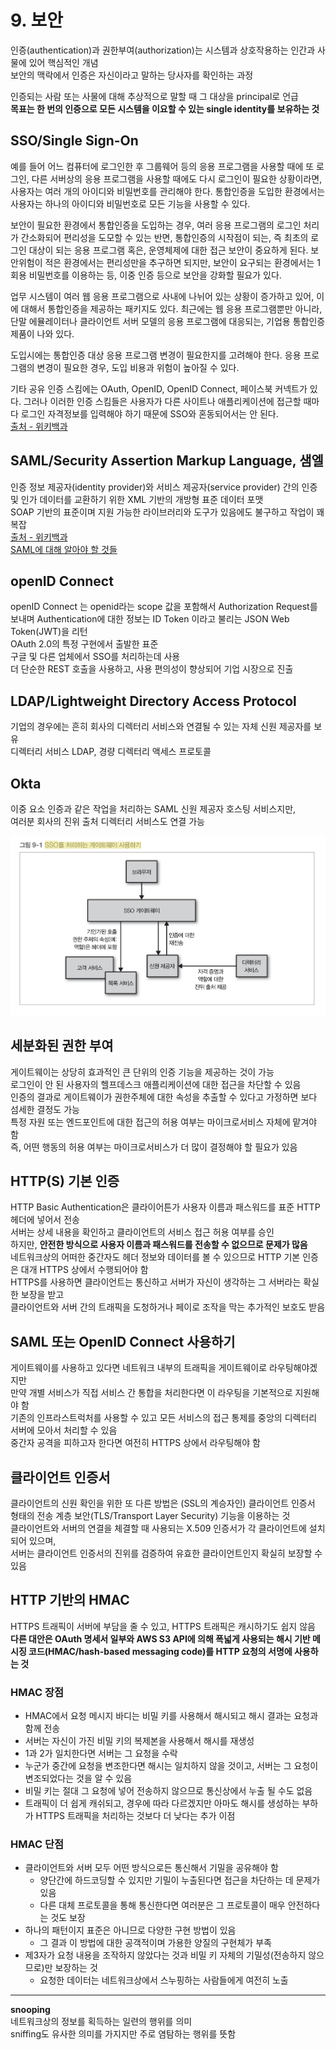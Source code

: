 # 9. 보안   

인증(authentication)과 권한부여(authorization)는 시스템과 상호작용하는 인간과 사물에 있어 핵심적인 개념  
보안의 맥락에서 인증은 자신이라고 말하는 당사자를 확인하는 과정  

인증되는 사람 또는 사물에 대해 추상적으로 말할 때 그 대상을 principal로 언급  
**목표는 한 번의 인증으로 모든 시스템을 이요할 수 있는 single identity를 보유하는 것**  

## SSO/Single Sign-On  
예를 들어 어느 컴퓨터에 로그인한 후 그룹웨어 등의 응용 프로그램을 사용할 때에 또 로그인, 다른 서버상의 응용 프로그램을 사용할 때에도 다시 로그인이 필요한 상황이라면, 사용자는 여러 개의 아이디와 비밀번호를 관리해야 한다. 통합인증을 도입한 환경에서는 사용자는 하나의 아이디와 비밀번호로 모든 기능을 사용할 수 있다.  

보안이 필요한 환경에서 통합인증을 도입하는 경우, 여러 응용 프로그램의 로그인 처리가 간소화되어 편리성을 도모할 수 있는 반면, 통합인증의 시작점이 되는, 즉 최초의 로그인 대상이 되는 응용 프로그램 혹은, 운영체제에 대한 접근 보안이 중요하게 된다. 보안위험이 적은 환경에서는 편리성만을 추구하면 되지만, 보안이 요구되는 환경에서는 1회용 비밀번호를 이용하는 등, 이중 인증 등으로 보안을 강화할 필요가 있다.   

업무 시스템이 여러 웹 응용 프로그램으로 사내에 나뉘어 있는 상황이 증가하고 있어, 이에 대해서 통합인증을 제공하는 패키지도 있다. 최근에는 웹 응용 프로그램뿐만 아니라, 단말 에뮬레이터나 클라이언트 서버 모델의 응용 프로그램에 대응되는, 기업용 통합인증 제품이 나와 있다.  

도입시에는 통합인증 대상 응용 프로그램 변경이 필요한지를 고려해야 한다. 응용 프로그램의 변경이 필요한 경우, 도입 비용과 위험이 높아질 수 있다.  

기타 공유 인증 스킴에는 OAuth, OpenID, OpenID Connect, 페이스북 커넥트가 있다. 그러나 이러한 인증 스킴들은 사용자가 다른 사이트나 애플리케이션에 접근할 때마다 로그인 자격정보를 입력해야 하기 때문에 SSO와 혼동되어서는 안 된다.  
[출처 - 위키백과](https://bit.ly/2GELsnr)  

## SAML/Security Assertion Markup Language, 샘엘  
인증 정보 제공자(identity provider)와 서비스 제공자(service provider) 간의 인증 및 인가 데이터를 교환하기 위한 XML 기반의 개방형 표준 데이터 포맷  
SOAP 기반의 표준이며 지원 가능한 라이브러리와 도구가 있음에도 불구하고 작업이 꽤 복잡    
[출처 - 위키백과](https://ko.wikipedia.org/wiki/SAML)  
[SAML에 대해 알아야 할 것들](http://www.itworld.co.kr/tags/70505/OAuth/108736)  

## openID Connect  
openID Connect 는 openid라는 scope 값을 포함해서 Authorization Request를 보내며 Authentication에 대한 정보는 ID Token 이라고 불리는 JSON Web Token(JWT)을 리턴  
OAuth 2.0의 특정 구현에서 출발한 표준  
구글 및 다른 업체에서 SSO를 처리하는데 사용  
더 단순한 REST 호출을 사용하고, 사용 편의성이 향상되어 기업 시장으로 진출    

## LDAP/Lightweight Directory Access Protocol  
기업의 경우에는 흔히 회사의 디렉터리 서비스와 연결될 수 있는 자체 신원 제공자를 보유  
디렉터리 서비스 LDAP, 경량 디렉터리 액세스 프로토콜  

## Okta  
이중 요소 인증과 같은 작업을 처리하는 SAML 신원 제공자 호스팅 서비스지만,  
여러분 회사의 진위 출처 디렉터리 서비스도 연결 가능  

![SSO를 처리하는 게이트웨이 사용하기](./images/sso-gateway.jpeg)  


## 세분화된 권한 부여  
게이트웨이는 상당히 효과적인 큰 단위의 인증 기능을 제공하는 것이 가능  
로그인이 안 된 사용자의 헬프데스크 애플리케이션에 대한 접근을 차단할 수 있음  
인증의 결과로 게이트웨이가 권한주체에 대한 속성을 추출할 수 있다고 가정하면 보다 섬세한 결정도 가능  
특정 자원 또는 엔드포인트에 대한 접근의 허용 여부는 마이크로서비스 자체에 맡겨야 함  
즉, 어떤 행동의 허용 여부는 마이크로서비스가 더 많이 결정해야 할 필요가 있음  

## HTTP(S) 기본 인증  
HTTP Basic Authentication은 클라이어튼가 사용자 이름과 패스워드를 표준 HTTP헤더에 넣어서 전송  
서버는 상세 내용을 확인하고 클라이언트의 서비스 접근 허용 여부를 승인  
하지만, **안전한 방식으로 사용자 이름과 패스워드를 전송할 수 없으므로 문제가 많음**  
네트워크상의 어떠한 중간자도 헤더 정보와 데이터를 볼 수 있으므로 HTTP 기본 인증은 대개 HTTPS 상에서 수행되어야 함  
HTTPS를 사용하면 클라이언트는 통신하고 서버가 자신이 생각하는 그 서버라는 확실한 보장을 받고  
클라이언트와 서버 간의 트래픽을 도청하거나 페이로 조작을 막는 추가적인 보호도 받음  

## SAML 또는 OpenID Connect 사용하기  
게이트웨이를 사용하고 있다면 네트워크 내부의 트래픽을 게이트웨이로 라우팅해야겠지만  
만약 개별 서비스가 직접 서비스 간 통합을 처리한다면 이 라우팅을 기본적으로 지원해야 함  
기존의 인프라스트럭처를 사용할 수 있고 모든 서비스의 접근 통제를 중앙의 디렉터리 서버에 모아서 처리할 수 있음  
중간자 공격을 피하고자 한다면 여전히 HTTPS 상에서 라우팅해야 함  

## 클라이언트 인증서  
클라이언트의 신원 확인을 위한 또 다른 방법은 (SSL의 계승자인) 클라이언트 인증서 형태의 전송 계층 보안(TLS/Transport Layer Security) 기능을 이용하는 것  
클라이언트와 서버의 연결을 체결할 때 사용되는 X.509 인증서가 각 클라이언트에 설치되어 있으며,  
서버는 클라이언트 인증서의 진위를 검증하여 유효한 클라이언트인지 확실히 보장할 수 있음  

## HTTP 기반의 HMAC  
HTTPS 트래픽이 서버에 부담을 줄 수 있고, HTTPS 트래픽은 캐시하기도 쉽지 않음  
**다른 대안은 OAuth 명세서 일부와 AWS S3 API에 의해 폭넓게 사용되는 해시 기반 메시징 코드(HMAC/hash-based messaging code)를 HTTP 요청의 서명에 사용하는 것**  

### HMAC 장점  
- HMAC에서 요청 메시지 바디는 비밀 키를 사용해서 해시되고 해시 결과는 요청과 함께 전송  
- 서버는 자신이 가진 비밀 키의 복제본을 사용해서 해시를 재생성  
- 1과 2가 일치한다면 서버는 그 요청을 수락  
- 누군가 중간에 요청을 변조한다면 해시는 일치하지 않을 것이고, 서버는 그 요청이 변조되었다는 것을 알 수 있음  
- 비밀 키는 절대 그 요청에 넣어 전송하지 않으므로 통신상에서 누출 될 수도 없음  
- 트래픽이 더 쉽게 캐쉬되고, 경우에 따라 다르겠지만 아마도 해시를 생성하는 부하가 HTTPS 트래픽을 처리하는 것보다 더 낮다는 추가 이점  

### HMAC 단점  
- 클라이언트와 서버 모두 어떤 방식으로든 통신해서 기밀을 공유해야 함  
  - 양단간에 하드코딩할 수 있지만 기밀이 누출된다면 접근을 차단하는 데 문제가 있음  
  - 다른 대체 프로토콜을 통해 통신한다면 여러분은 그 프로토콜이 매우 안전하다는 것도 보장  
- 하나의 패턴이지 표준은 아니므로 다양한 구현 방법이 있음  
  - 그 결과 이 방법에 대한 공객적이며 가용한 양질의 구현체가 부족  
- 제3자가 요청 내용을 조작하지 않았다는 것과 비밀 키 자체의 기밀성(전송하지 않으므로)만 보장하는 것  
  - 요청한 데이터는 네트워크상에서 스누핑하는 사람들에게 여전히 노출  


---  

**snooping**  
네트워크상의 정보를 획득하는 일련의 행위를 의미  
sniffing도 유사한 의미를 가지지만 주로 염탐하는 행위를 뜻함  
